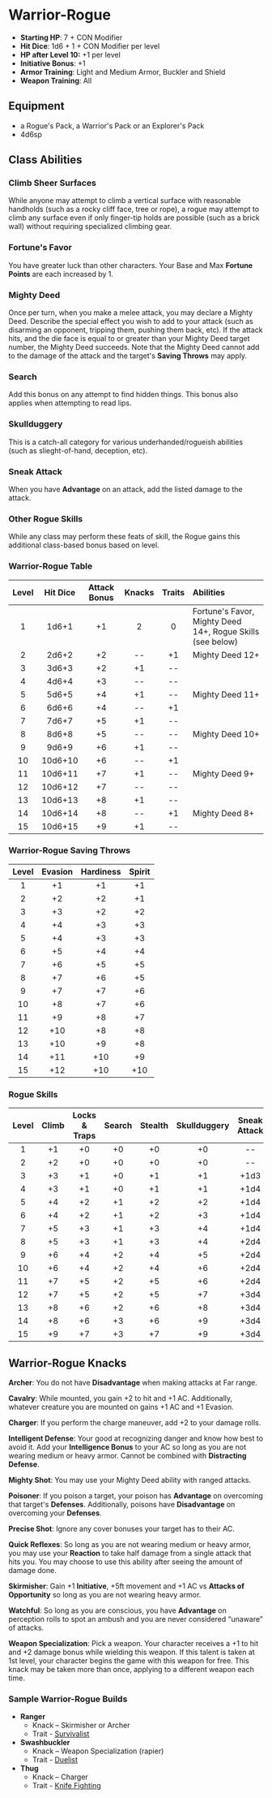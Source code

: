 # Warrior-Rogue

- **Starting HP**: 7 + CON Modifier
- **Hit Dice**: 1d6 + 1 + CON Modifier per level
- **HP after Level 10:** +1 per level
- **Initiative Bonus**: +1
- **Armor Training**: Light and Medium Armor, Buckler and Shield
- **Weapon Training**: All

## Equipment
- a Rogue's Pack, a Warrior's Pack or an Explorer's Pack
- 4d6sp

## Class Abilities

### Climb Sheer Surfaces
While anyone may attempt to climb a vertical surface with reasonable handholds (such as a rocky cliff face, tree or rope), a rogue may attempt to climb any surface even if only finger-tip holds are possible (such as a brick wall) without requiring specialized climbing gear.

### Fortune's Favor
You have greater luck than other characters.  Your Base and Max **Fortune Points** are each increased by 1.

### Mighty Deed
Once per turn, when you make a melee attack, you may declare a Mighty Deed.  Describe the special effect you wish to add to your attack (such as disarming an opponent, tripping them, pushing them back, etc).  If the attack hits, and the die face is equal to or greater than your Mighty Deed target number, the Mighty Deed succeeds.  Note that the Mighty Deed cannot add to the damage of the attack and the target's **Saving Throws** may apply.

### Search
Add this bonus on any attempt to find hidden things.  This bonus also applies when attempting to read lips.

### Skullduggery
This is a catch-all category for various underhanded/rogueish abilities (such as slieght-of-hand, deception, etc).

### Sneak Attack
When you have **Advantage** on an attack, add the listed damage to the attack.

### Other Rogue Skills
While any class may perform these feats of skill, the Rogue gains this additional class-based bonus based on level.

### Warrior-Rogue Table
| Level | Hit Dice | Attack Bonus | Knacks | Traits | Abilities |
|:-----:|:--------:|:------------:|:------:|:------:|:----------|
|    1  |   1d6+1  |      +1      |    2   |    0   | Fortune's Favor, Mighty Deed 14+, Rogue Skills (see below) |
|    2  |   2d6+2  |      +2      |   --   |   +1   | Mighty Deed 12+ |
|    3  |   3d6+3  |      +2      |   +1   |   --   |  |
|    4  |   4d6+4  |      +3      |   --   |   --   |  |
|    5  |   5d6+5  |      +4      |   +1   |   --   | Mighty Deed 11+ |
|    6  |   6d6+6  |      +4      |   --   |   +1   |  |
|    7  |   7d6+7  |      +5      |   +1   |   --   |  |
|    8  |   8d6+8  |      +5      |   --   |   --   | Mighty Deed 10+ |
|    9  |   9d6+9  |      +6      |   +1   |   --   |  |
|   10  |  10d6+10 |      +6      |   --   |   +1   |  |
|   11  |  10d6+11 |      +7      |   +1   |   --   | Mighty Deed 9+  |
|   12  |  10d6+12 |      +7      |   --   |   --   |  |
|   13  |  10d6+13 |      +8      |   +1   |   --   |  |
|   14  |  10d6+14 |      +8      |   --   |   +1   | Mighty Deed 8+  |
|   15  |  10d6+15 |      +9      |   +1   |   --   |  |

### Warrior-Rogue Saving Throws
| Level | Evasion | Hardiness | Spirit |
|:-----:|:-------:|:---------:|:------:|
|   1   |    +1   |     +1    |   +1   |
|   2   |    +2   |     +2    |   +1   |
|   3   |    +3   |     +2    |   +2   |
|   4   |    +4   |     +3    |   +3   |
|   5   |    +4   |     +3    |   +3   |
|   6   |    +5   |     +4    |   +4   |
|   7   |    +6   |     +5    |   +5   |
|   8   |    +7   |     +6    |   +5   |
|   9   |    +7   |     +7    |   +6   |
|  10   |    +8   |     +7    |   +6   |
|  11   |    +9   |     +8    |   +7   |
|  12   |   +10   |     +8    |   +8   |
|  13   |   +10   |     +9    |   +8   |
|  14   |   +11   |    +10    |   +9   |
|  15   |   +12   |    +10    |  +10   |

### Rogue Skills
| Level | Climb | Locks & Traps | Search | Stealth | Skullduggery | Sneak Attack |
|:-----:|:-----:|:-------------:|:------:|:-------:|:------------:|:------------:|
|   1   |  +1   |  +0           |   +0   |   +0    |      +0      |      --      |
|   2   |  +2   |  +0           |   +0   |   +0    |      +0      |      --      |
|   3   |  +3   |  +1           |   +0   |   +1    |      +1      |    +1d3      |
|   4   |  +3   |  +1           |   +0   |   +1    |      +1      |    +1d4      |
|   5   |  +4   |  +2           |   +1   |   +2    |      +2      |    +1d4      |
|   6   |  +4   |  +2           |   +1   |   +2    |      +3      |    +1d4      |
|   7   |  +5   |  +3           |   +1   |   +3    |      +4      |    +1d4      |
|   8   |  +5   |  +3           |   +1   |   +3    |      +4      |    +2d4      |
|   9   |  +6   |  +4           |   +2   |   +4    |      +5      |    +2d4      |
|  10   |  +6   |  +4           |   +2   |   +4    |      +6      |    +2d4      |
|  11   |  +7   |  +5           |   +2   |   +5    |      +6      |    +2d4      |
|  12   |  +7   |  +5           |   +2   |   +5    |      +7      |    +3d4      |
|  13   |  +8   |  +6           |   +2   |   +6    |      +8      |    +3d4      |
|  14   |  +8   |  +6           |   +3   |   +6    |      +9      |    +3d4      |
|  15   |  +9   |  +7           |   +3   |   +7    |      +9      |    +3d4      |

## Warrior-Rogue Knacks

**Archer**: You do not have **Disadvantage** when making attacks at Far range.

**Cavalry**: While mounted, you gain +2 to hit and +1 AC. Additionally, whatever creature you are mounted on gains +1 AC and +1 Evasion.

**Charger**: If you perform the charge maneuver, add +2 to your damage rolls.

**Intelligent Defense**: Your good at recognizing danger and know how best to avoid it. Add your **Intelligence Bonus** to your AC so long as you are not wearing medium or heavy armor. Cannot be combined with **Distracting Defense**.

**Mighty Shot**: You may use your Mighty Deed ability with ranged attacks.

**Poisoner**: If you poison a target, your poison has **Advantage** on overcoming that target's **Defenses**.  Additionally, poisons have **Disadvantage** on overcoming your **Defenses**.

**Precise Shot**: Ignore any cover bonuses your target has to their AC.

**Quick Reflexes**: So long as you are not wearing medium or heavy armor, you may use your **Reaction** to take half damage from a single attack that hits you.  You may choose to use this ability after seeing the amount of damage done.

**Skirmisher**: Gain +1 **Initiative**, +5ft movement and +1 AC vs **Attacks of Opportunity** so long as you are not wearing heavy armor.

**Watchful**: So long as you are conscious, you have **Advantage** on perception rolls to spot an ambush and you are never considered “unaware” of attacks.

**Weapon Specialization**:  Pick a weapon. Your character receives a +1 to hit and +2 damage bonus while wielding this weapon. If this talent is taken at 1st level, your character begins the game with this weapon for free. This knack may be taken more than once, applying to a different weapon each time.

### Sample Warrior-Rogue Builds
- **Ranger** 
	- Knack – Skirmisher or Archer
	- Trait - [Survivalist](Traits.md#survivalist)
- **Swashbuckler** 
	- Knack – Weapon Specialization (rapier)
	- Trait - [Duelist](Traits.md#duelist)
- **Thug** 
	- Knack – Charger
	- Trait - [Knife Fighting](Traits.md#knife-fighting)
